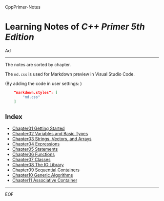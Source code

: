 CppPrimer-Notes

Learning Notes of *C++ Primer 5th Edition*
==================================================

Ad

--------------------------------------------------

The notes are sorted by chapter.

The `md.css` is used for Markdown preview in Visual Studio Code.

(By adding the code in user settings: )

```json
    "markdown.styles": [
        "md.css"
    ]
```

Index
--------------------------------------------------

 - [Chapter01 Getting Started](https://github.com/Ad147/CppPrimer-Notes/blob/master/CppPrimerCh01.md)
 - [Chapter02 Variables and Basic Types](https://github.com/Ad147/CppPrimer-Notes/blob/master/CppPrimerCh02.md)
 - [Chapter03 Strings, Vectors, and Arrays](https://github.com/Ad147/CppPrimer-Notes/blob/master/CppPrimerCh03.md)
 - [Chapter04 Expressions](https://github.com/Ad147/CppPrimer-Notes/blob/master/CppPrimerCh04.md)
 - [Chapter05 Statements](https://github.com/Ad147/CppPrimer-Notes/blob/master/CppPrimerCh05.md)
 - [Chapter06 Functions](https://github.com/Ad147/CppPrimer-Notes/blob/master/CppPrimerCh06.md)
 - [Chapter07 Classes](https://github.com/Ad147/CppPrimer-Notes/blob/master/CppPrimerCh07.md)
 - [Chapter08 The IO Library](https://github.com/Ad147/CppPrimer-Notes/blob/master/CppPrimerCh08.md)
 - [Chapter09 Sequential Containers](https://github.com/Ad147/CppPrimer-Notes/blob/master/CppPrimerCh09.md)
 - [Chapter10 Generic Algorithms](https://github.com/Ad147/CppPrimer-Notes/blob/master/CppPrimerCh10.md)
 - [Chapter11 Associative Container](https://github.com/Ad147/CppPrimer-Notes/blob/master/CppPrimerCh11.md)

--------------------------------------------------

EOF
